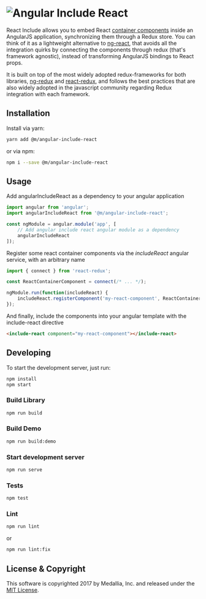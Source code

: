![Angular Include React](https://github.medallia.com/storage/user/135/files/6af9385c-33f4-11e7-892f-719afffa5afb)
=============

React Include allows you to embed React [container components](https://medium.com/@learnreact/container-components-c0e67432e005) inside an AngularJS application, synchronizing them through a Redux store. You can think of it as a lightweight alternative to [ng-react](https://www.npmjs.com/package/ngreact), that avoids all the integration quirks by connecting the components through redux (that's framework agnostic), instead of transforming AngularJS bindings to React props.

It is built on top of the most widely adopted redux-frameworks for both libraries, [ng-redux](https://www.npmjs.com/package/ng-redux) and [react-redux](https://www.npmjs.com/package/react-redux), and follows the best practices that are also widely adopted in the javascript community regarding Redux integration with each framework.


## Installation

Install via yarn: 

```bash
yarn add @m/angular-include-react
```

or via npm:

```bash
npm i --save @m/angular-include-react
```

## Usage

Add angularIncludeReact as a dependency to your angular application

```javascript
import angular from 'angular';
import angularIncludeReact from '@m/angular-include-react';

const ngModule = angular.module('app', [
	// Add angular include react angular module as a dependency
	angularIncludeReact
]);
```

Register some react container components via the _includeReact_ angular service, with an arbitrary name

```javascript
import { connect } from 'react-redux';

const ReactContainerComponent = connect(/* ... */);

ngModule.run(function(includeReact) {
	includeReact.registerComponent('my-react-component', ReactContainerComponent);
});
```

And finally, include the components into your angular template with the include-react directive

```html
<include-react component="my-react-component"></include-react>
```

## Developing

To start the development server, just run:

```bash
npm install
npm start
```

### Build Library 

```bash
npm run build
```

### Build Demo 

```bash
npm run build:demo
```

### Start development server

```bash
npm run serve
```

### Tests

```bash
npm test
```

### Lint

```bash
npm run lint
```

or

```bash
npm run lint:fix
```

## License & Copyright
This software is copyrighted 2017 by Medallia, Inc. and released under the
[MIT License][1].

[1]: ./LICENSE


